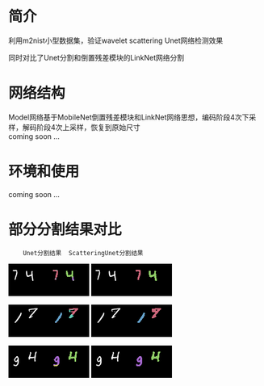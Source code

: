 # 简介
利用m2nist小型数据集，验证wavelet scattering Unet网络检测效果

同时对比了Unet分割和倒置残差模块的LinkNet网络分割

# 网络结构
   Model网络基于MobileNet倒置残差模块和LinkNet网络思想，编码阶段4次下采样，解码阶段4次上采样，恢复到原始尺寸   
   coming soon ...

# 环境和使用
   coming soon ...

# 部分分割结果对比 

        Unet分割结果  ScatteringUnet分割结果

![image](./results/res_img9.png)                      ![image](./results/res_img9_scat.png) 
                                           
![image](./results/res_img257.png)                     ![image](./results/res_img257_scat.png) 
                                           
![image](./results/res_img285.png)                    ![image](./results/res_img285_scat.png) 
 



